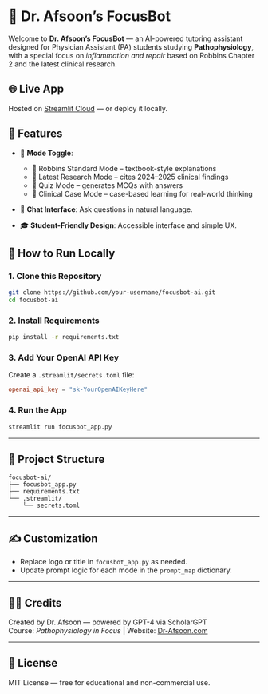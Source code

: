 
# 🧠 Dr. Afsoon’s FocusBot

Welcome to **Dr. Afsoon’s FocusBot** — an AI-powered tutoring assistant designed for Physician Assistant (PA) students studying **Pathophysiology**, with a special focus on *inflammation and repair* based on Robbins Chapter 2 and the latest clinical research.

## 🌐 Live App
Hosted on [Streamlit Cloud](https://share.streamlit.io/) — or deploy it locally.

## 🧰 Features
- 🔘 **Mode Toggle**:
  - 🧾 Robbins Standard Mode – textbook-style explanations
  - 🔬 Latest Research Mode – cites 2024–2025 clinical findings
  - 🎯 Quiz Mode – generates MCQs with answers
  - 🧪 Clinical Case Mode – case-based learning for real-world thinking

- 💬 **Chat Interface**: Ask questions in natural language.
- 🎓 **Student-Friendly Design**: Accessible interface and simple UX.

## 🚀 How to Run Locally

### 1. Clone this Repository
```bash
git clone https://github.com/your-username/focusbot-ai.git
cd focusbot-ai
```

### 2. Install Requirements
```bash
pip install -r requirements.txt
```

### 3. Add Your OpenAI API Key
Create a `.streamlit/secrets.toml` file:
```toml
openai_api_key = "sk-YourOpenAIKeyHere"
```

### 4. Run the App
```bash
streamlit run focusbot_app.py
```

---

## 📁 Project Structure
```
focusbot-ai/
├── focusbot_app.py
├── requirements.txt
└── .streamlit/
    └── secrets.toml
```

---

## ✍️ Customization

- Replace logo or title in `focusbot_app.py` as needed.
- Update prompt logic for each mode in the `prompt_map` dictionary.

---

## 🧑‍⚕️ Credits

Created by Dr. Afsoon — powered by GPT-4 via ScholarGPT  
Course: *Pathophysiology in Focus* | Website: [Dr-Afsoon.com](https://Dr-Afsoon.com)

---

## 📜 License

MIT License — free for educational and non-commercial use.
